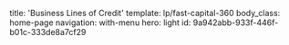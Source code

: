 title: 'Business Lines of Credit'
template: lp/fast-capital-360
body_class: home-page
navigation: with-menu
hero: light
id: 9a942abb-933f-446f-b01c-333de8a7cf29
